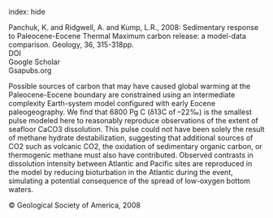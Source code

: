 index: hide

<div class="Citation">

  <div class="Citation-body">
    <div class="Citation-text">Panchuk, K. and Ridgwell, A. and Kump, L.R., 2008: Sedimentary response to Paleocene-Eocene Thermal Maximum carbon release: a model-data comparison. <span class="Article-journal">Geology, </span><span class="Article-volume">36, </span>315-318pp.</div>
    <div class="Citation-links">
      <div class="CitationLink" data-href="https://doi.org/10.1130/g24474a.1">
        <div class="CitationLink-icon CitationLink-Doi"></div>
        <div class="CitationLink-text">DOI</div>
      </div>
      <div class="CitationLink" data-href="https://scholar.google.com/scholar?q=10.1130/g24474a.1">
        <div class="CitationLink-icon CitationLink-Scholar"></div>
        <div class="CitationLink-text">Google Scholar</div>
      </div>
      <div class="CitationLink" data-href="http://geology.gsapubs.org/content/36/4/315.abstract">
        <div class="CitationLink-icon CitationLink-Publisher"></div>
        <div class="CitationLink-text">Gsapubs.org</div>
      </div>
    </div>
  </div>
</div>

Possible sources of carbon that may have caused global warming at the Paleocene-Eocene boundary are constrained using an intermediate complexity Earth-system model configured with early Eocene paleogeography. We find that 6800 Pg C (δ13C of –22‰) is the smallest pulse modeled here to reasonably reproduce observations of the extent of seafloor CaCO3 dissolution. This pulse could not have been solely the result of methane hydrate destabilization, suggesting that additional sources of CO2 such as volcanic CO2, the oxidation of sedimentary organic carbon, or thermogenic methane must also have contributed. Observed contrasts in dissolution intensity between Atlantic and Pacific sites are reproduced in the model by reducing bioturbation in the Atlantic during the event, simulating a potential consequence of the spread of low-oxygen bottom waters.

<div class="Citation-copy">
&copy; Geological Society of America, 2008
</div>